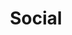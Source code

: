 ---
layout: category-archive
title: Social
permalink: /category/social/
pagination: 
  enabled: true
  category: social
  permalink: /:num/
---
